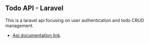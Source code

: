 ## Todo API - Laravel

This is a laravel api focusing on user authentication and todo CRUD management.

- [Api documentation link](https://documenter.getpostman.com/view/13347932/TVssjTxk).
